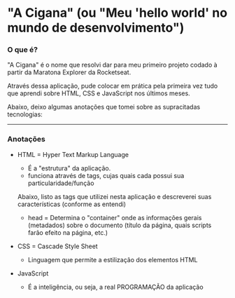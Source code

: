 # "A Cigana" (ou "Meu 'hello world' no mundo de desenvolvimento")

### O que é?

"A Cigana" é o nome que resolvi dar para meu primeiro projeto codado à partir da Maratona Explorer da Rocketseat.

Através dessa aplicação, pude colocar em prática pela primeira vez tudo que aprendi sobre HTML, CSS e JavaScript nos últimos meses.

Abaixo, deixo algumas anotações que tomei sobre as supracitadas tecnologias:

---

### Anotações

- HTML = Hyper Text Markup Language
   - É a "estrutura" da aplicação.
   - funciona através de tags, cujas quais cada possui sua particularidade/função
   
   Abaixo, listo as tags que utilizei nesta aplicação e descreverei suas características (conforme as entendi)
   - head = Determina o "container" onde as informações gerais (metadados) sobre o documento (título da página, quais scripts farão efeito na página, etc.)

- CSS = Cascade Style Sheet
   - Linguagem que permite a estilização dos elementos HTML

- JavaScript
    - É a inteligência, ou seja, a real PROGRAMAÇÃO da aplicação
